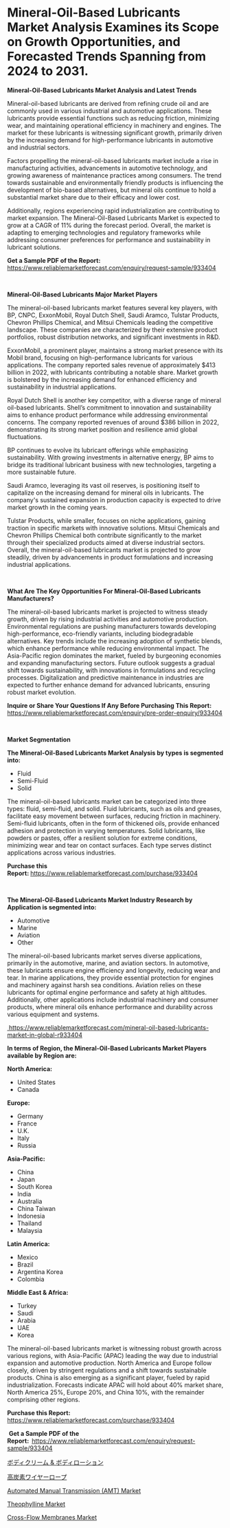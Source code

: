 <p><h1>Mineral-Oil-Based Lubricants Market Analysis Examines its Scope on Growth Opportunities, and Forecasted Trends Spanning from 2024 to 2031.</h1></p><p><strong>Mineral-Oil-Based Lubricants Market Analysis and Latest Trends</strong></p>
<p><p>Mineral-oil-based lubricants are derived from refining crude oil and are commonly used in various industrial and automotive applications. These lubricants provide essential functions such as reducing friction, minimizing wear, and maintaining operational efficiency in machinery and engines. The market for these lubricants is witnessing significant growth, primarily driven by the increasing demand for high-performance lubricants in automotive and industrial sectors.</p><p>Factors propelling the mineral-oil-based lubricants market include a rise in manufacturing activities, advancements in automotive technology, and growing awareness of maintenance practices among consumers. The trend towards sustainable and environmentally friendly products is influencing the development of bio-based alternatives, but mineral oils continue to hold a substantial market share due to their efficacy and lower cost. </p><p>Additionally, regions experiencing rapid industrialization are contributing to market expansion. The Mineral-Oil-Based Lubricants Market is expected to grow at a CAGR of 11% during the forecast period. Overall, the market is adapting to emerging technologies and regulatory frameworks while addressing consumer preferences for performance and sustainability in lubricant solutions.</p></p>
<p><strong>Get a Sample PDF of the Report:&nbsp;</strong> <a href="https://www.reliablemarketforecast.com/enquiry/request-sample/933404">https://www.reliablemarketforecast.com/enquiry/request-sample/933404</a></p>
<p>&nbsp;</p>
<p><strong>Mineral-Oil-Based Lubricants Major Market Players</strong></p>
<p><p>The mineral-oil-based lubricants market features several key players, with BP, CNPC, ExxonMobil, Royal Dutch Shell, Saudi Aramco, Tulstar Products, Chevron Phillips Chemical, and Mitsui Chemicals leading the competitive landscape. These companies are characterized by their extensive product portfolios, robust distribution networks, and significant investments in R&D.</p><p>ExxonMobil, a prominent player, maintains a strong market presence with its Mobil brand, focusing on high-performance lubricants for various applications. The company reported sales revenue of approximately $413 billion in 2022, with lubricants contributing a notable share. Market growth is bolstered by the increasing demand for enhanced efficiency and sustainability in industrial applications.</p><p>Royal Dutch Shell is another key competitor, with a diverse range of mineral oil-based lubricants. Shell’s commitment to innovation and sustainability aims to enhance product performance while addressing environmental concerns. The company reported revenues of around $386 billion in 2022, demonstrating its strong market position and resilience amid global fluctuations.</p><p>BP continues to evolve its lubricant offerings while emphasizing sustainability. With growing investments in alternative energy, BP aims to bridge its traditional lubricant business with new technologies, targeting a more sustainable future.</p><p>Saudi Aramco, leveraging its vast oil reserves, is positioning itself to capitalize on the increasing demand for mineral oils in lubricants. The company's sustained expansion in production capacity is expected to drive market growth in the coming years.</p><p>Tulstar Products, while smaller, focuses on niche applications, gaining traction in specific markets with innovative solutions. Mitsui Chemicals and Chevron Phillips Chemical both contribute significantly to the market through their specialized products aimed at diverse industrial sectors. Overall, the mineral-oil-based lubricants market is projected to grow steadily, driven by advancements in product formulations and increasing industrial applications.</p></p>
<p>&nbsp;</p>
<p><strong>What Are The Key Opportunities For Mineral-Oil-Based Lubricants Manufacturers?</strong></p>
<p><p>The mineral-oil-based lubricants market is projected to witness steady growth, driven by rising industrial activities and automotive production. Environmental regulations are pushing manufacturers towards developing high-performance, eco-friendly variants, including biodegradable alternatives. Key trends include the increasing adoption of synthetic blends, which enhance performance while reducing environmental impact. The Asia-Pacific region dominates the market, fueled by burgeoning economies and expanding manufacturing sectors. Future outlook suggests a gradual shift towards sustainability, with innovations in formulations and recycling processes. Digitalization and predictive maintenance in industries are expected to further enhance demand for advanced lubricants, ensuring robust market evolution.</p></p>
<p><strong>Inquire or Share Your Questions If Any Before Purchasing This Report:</strong> <a href="https://www.reliablemarketforecast.com/enquiry/pre-order-enquiry/933404">https://www.reliablemarketforecast.com/enquiry/pre-order-enquiry/933404</a></p>
<p>&nbsp;</p>
<p><strong>Market Segmentation</strong></p>
<p><strong>The Mineral-Oil-Based Lubricants Market Analysis by types is segmented into:</strong></p>
<p><ul><li>Fluid</li><li>Semi-Fluid</li><li>Solid</li></ul></p>
<p><p>The mineral-oil-based lubricants market can be categorized into three types: fluid, semi-fluid, and solid. Fluid lubricants, such as oils and greases, facilitate easy movement between surfaces, reducing friction in machinery. Semi-fluid lubricants, often in the form of thickened oils, provide enhanced adhesion and protection in varying temperatures. Solid lubricants, like powders or pastes, offer a resilient solution for extreme conditions, minimizing wear and tear on contact surfaces. Each type serves distinct applications across various industries.</p></p>
<p><strong>Purchase this Report:&nbsp;</strong><a href="https://www.reliablemarketforecast.com/purchase/933404">https://www.reliablemarketforecast.com/purchase/933404</a></p>
<p>&nbsp;</p>
<p><strong>The Mineral-Oil-Based Lubricants Market Industry Research by Application is segmented into:</strong></p>
<p><ul><li>Automotive</li><li>Marine</li><li>Aviation</li><li>Other</li></ul></p>
<p><p>The mineral-oil-based lubricants market serves diverse applications, primarily in the automotive, marine, and aviation sectors. In automotive, these lubricants ensure engine efficiency and longevity, reducing wear and tear. In marine applications, they provide essential protection for engines and machinery against harsh sea conditions. Aviation relies on these lubricants for optimal engine performance and safety at high altitudes. Additionally, other applications include industrial machinery and consumer products, where mineral oils enhance performance and durability across various equipment and systems.</p></p>
<p><a href="https://www.reliablemarketforecast.com/mineral-oil-based-lubricants-market-in-global-r933404">&nbsp;https://www.reliablemarketforecast.com/mineral-oil-based-lubricants-market-in-global-r933404</a></p>
<p><strong>In terms of Region, the Mineral-Oil-Based Lubricants Market Players available by Region are:</strong></p>
<p>
    <p> <strong> North America: </strong>
        <ul>
            <li>United States</li>
            <li>Canada</li>
        </ul>
        </p> 
    <p> <strong> Europe: </strong>
        <ul>
            <li>Germany</li>
            <li>France</li>
            <li>U.K.</li>
            <li>Italy</li>
            <li>Russia</li>
        </ul>
        </p> 
    <p> <strong> Asia-Pacific: </strong>
        <ul>
            <li>China</li>
            <li>Japan</li>
            <li>South Korea</li>
            <li>India</li>
            <li>Australia</li>
            <li>China Taiwan</li>
            <li>Indonesia</li>
            <li>Thailand</li>
            <li>Malaysia</li>
        </ul>
        </p> 
    <p> <strong> Latin America: </strong>
        <ul>
            <li>Mexico</li>
            <li>Brazil</li>
            <li>Argentina Korea</li>
            <li>Colombia</li>
        </ul>
        </p> 
    <p> <strong> Middle East & Africa: </strong>
        <ul>
            <li>Turkey</li>
            <li>Saudi</li>
            <li>Arabia</li>
            <li>UAE</li>
            <li>Korea</li>
        </ul>
    </p>
    </p>
<p><p>The mineral-oil-based lubricants market is witnessing robust growth across various regions, with Asia-Pacific (APAC) leading the way due to industrial expansion and automotive production. North America and Europe follow closely, driven by stringent regulations and a shift towards sustainable products. China is also emerging as a significant player, fueled by rapid industrialization. Forecasts indicate APAC will hold about 40% market share, North America 25%, Europe 20%, and China 10%, with the remainder comprising other regions.</p></p>
<p><strong>Purchase this Report: </strong><a href="https://www.reliablemarketforecast.com/purchase/933404">https://www.reliablemarketforecast.com/purchase/933404</a></p>
<p>&nbsp;<strong>Get a Sample PDF of the Report:&nbsp;&nbsp;</strong><a href="https://www.reliablemarketforecast.com/enquiry/request-sample/933404">https://www.reliablemarketforecast.com/enquiry/request-sample/933404</a></p>
<p><strong></strong></p>
<p><p><a href="https://medium.com/@uyjtuy6/body-creams-body-lotions-market-%E3%81%AE%E3%82%B0%E3%83%AD%E3%83%BC%E3%83%90%E3%83%AB%E5%B8%82%E5%A0%B4%E6%A6%82%E8%A6%81%E3%81%AF-%E4%B8%96%E7%95%8C%E3%81%8A%E3%82%88%E3%81%B3%E4%B8%BB%E8%A6%81%E5%B8%82%E5%A0%B4%E3%81%AB%E3%81%8A%E3%81%91%E3%82%8B%E6%A5%AD%E7%95%8C%E3%81%AB%E5%BD%B1%E9%9F%BF%E3%82%92%E4%B8%8E%E3%81%88%E3%82%8B%E4%B8%BB%E8%A6%81%E3%81%AA%E3%83%88%E3%83%AC%E3%83%B3%E3%83%89%E3%81%AB%E3%81%A4%E3%81%84%E3%81%A6-%E7%8B%AC%E8%87%AA%E3%81%AE%E8%A6%96%E7%82%B9%E3%82%92%E6%8F%90%E4%BE%9B%E3%81%97%E3%81%BE%E3%81%99-ebf08b33ba6b">ボディクリーム & ボディローション</a></p><p><a href="https://medium.com/@taniawisozk/%E9%AB%98%E7%82%AD%E7%B4%A0%E3%83%AF%E3%82%A4%E3%83%A4%E3%83%BC%E3%83%AD%E3%83%BC%E3%83%97%E3%81%AB%E9%96%A2%E3%81%99%E3%82%8B%E3%82%B0%E3%83%AD%E3%83%BC%E3%83%90%E3%83%AB%E3%81%AA%E8%A6%96%E7%82%B9-%E5%B8%82%E5%A0%B4%E5%8B%95%E5%90%91-%E8%AA%B2%E9%A1%8C-%E3%81%8A%E3%82%88%E3%81%B3%E4%BA%88%E6%B8%AC-2024%E5%B9%B4-2031%E5%B9%B4-8e8b292324be?postPublishedType=initial">高炭素ワイヤーロープ</a></p><p><a href="https://issuu.com/reportprime-2/docs/automated-manual-transmission-amt-m_2f8567ada6bf11">Automated Manual Transmission (AMT) Market</a></p><p><a href="https://www.linkedin.com/pulse/theophylline-market-size-share-growth-analysis-type-application-cixle?trackingId=C3%2Fr%2FKUYS5emg54vqgOFhg%3D%3D">Theophylline Market</a></p><p><a href="https://github.com/NorbertYates/Market-Research-Report-List-7/blob/main/cross-flow-membranes-market.md">Cross-Flow Membranes Market</a></p></p>